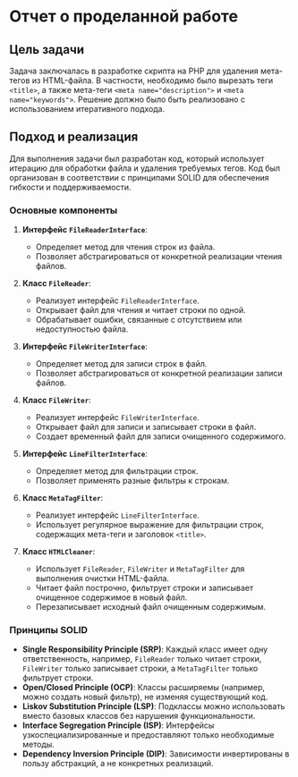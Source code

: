 # Отчет о проделанной работе

## Цель задачи

Задача заключалась в разработке скрипта на PHP для удаления мета-тегов из HTML-файла. В частности, необходимо было вырезать теги `<title>`, а также мета-теги `<meta name="description">` и `<meta name="keywords">`. Решение должно было быть реализовано с использованием итеративного подхода.

## Подход и реализация

Для выполнения задачи был разработан код, который использует итерацию для обработки файла и удаления требуемых тегов. Код был организован в соответствии с принципами SOLID для обеспечения гибкости и поддерживаемости.

### Основные компоненты

1. **Интерфейс `FileReaderInterface`**:
   - Определяет метод для чтения строк из файла.
   - Позволяет абстрагироваться от конкретной реализации чтения файлов.

2. **Класс `FileReader`**:
   - Реализует интерфейс `FileReaderInterface`.
   - Открывает файл для чтения и читает строки по одной.
   - Обрабатывает ошибки, связанные с отсутствием или недоступностью файла.

3. **Интерфейс `FileWriterInterface`**:
   - Определяет метод для записи строк в файл.
   - Позволяет абстрагироваться от конкретной реализации записи файлов.

4. **Класс `FileWriter`**:
   - Реализует интерфейс `FileWriterInterface`.
   - Открывает файл для записи и записывает строки в файл.
   - Создает временный файл для записи очищенного содержимого.

5. **Интерфейс `LineFilterInterface`**:
   - Определяет метод для фильтрации строк.
   - Позволяет применять разные фильтры к строкам.

6. **Класс `MetaTagFilter`**:
   - Реализует интерфейс `LineFilterInterface`.
   - Использует регулярное выражение для фильтрации строк, содержащих мета-теги и заголовок `<title>`.

7. **Класс `HTMLCleaner`**:
   - Использует `FileReader`, `FileWriter` и `MetaTagFilter` для выполнения очистки HTML-файла.
   - Читает файл построчно, фильтрует строки и записывает очищенное содержимое в новый файл.
   - Перезаписывает исходный файл очищенным содержимым.

### Принципы SOLID

- **Single Responsibility Principle (SRP)**: Каждый класс имеет одну ответственность, например, `FileReader` только читает строки, `FileWriter` только записывает строки, а `MetaTagFilter` только фильтрует строки.
- **Open/Closed Principle (OCP)**: Классы расширяемы (например, можно создать новый фильтр), не изменяя существующий код.
- **Liskov Substitution Principle (LSP)**: Подклассы можно использовать вместо базовых классов без нарушения функциональности.
- **Interface Segregation Principle (ISP)**: Интерфейсы узкоспециализированные и предоставляют только необходимые методы.
- **Dependency Inversion Principle (DIP)**: Зависимости инвертированы в пользу абстракций, а не конкретных реализаций.
